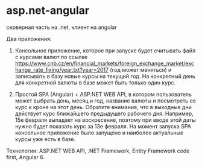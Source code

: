 # asp.net-angular
серверная часть на .net, клиент на angular

Два приложения:
1. Консольное приложение, которое при запуске будет считывать файл с курсами валют по ссылке
https://www.cnb.cz/en/financial_markets/foreign_exchange_market/exchange_rate_fixing/year.txt?year=2017
(год может меняться) и записывать в базу новые курсы на текущий год.
На конкретный день для конкретной валюты в базе может быть только один курс.

2. Простой SPA (Angular) + ASP.NET WEB API, в котором
пользователь может выбрать день, месяц и год, название валюты и посмотреть
ее курс к кроне на этот день. Обратите внимание, что в выходные дни действует 
курс ближайшего предыдущего рабочего дня. Например, 15е февраля выпадает 
на воскресение, поэтому при вводе этой даты нужно будет показать курс за 13е февраля. 
На момент запуска SPA консольное приложение было запущено и наиболее актуальные курсы
уже есть в базе.

Технологии: ASP.NET WEB API, .NET Framework, 
Entity Framework code first, Angular 6.
